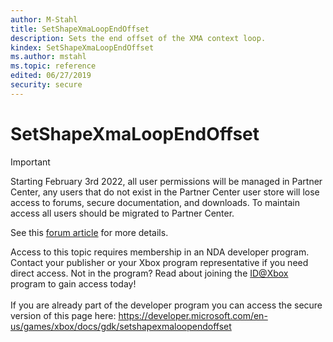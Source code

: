 ```yaml
---
author: M-Stahl
title: SetShapeXmaLoopEndOffset
description: Sets the end offset of the XMA context loop.
kindex: SetShapeXmaLoopEndOffset
ms.author: mstahl
ms.topic: reference
edited: 06/27/2019
security: secure
---
```


# SetShapeXmaLoopEndOffset
> [!IMPORTANT]
> Starting February 3rd 2022, all user permissions will be managed in Partner Center, any users that do not exist in the Partner Center user store will lose access to forums, secure documentation, and downloads. To maintain access all users should be migrated to Partner Center. <p></p>See this <a href="https://forums.xboxlive.com/articles/132187/breaking-change-user-access-for-forums-secure-docu.html">forum article</a> for more details.  

 Access to this topic requires membership in an NDA developer program. Contact your publisher or your Xbox program representative if you need direct access. Not in the program? Read about joining the <a href="https://www.xbox.com/Developers/id">ID@Xbox</a> program to gain access today!  <br/><br/>If you are already part of the developer program you can access the secure version of this page here: <a target="_blank" href="https://developer.microsoft.com/en-us/games/xbox/docs/gdk/setshapexmaloopendoffset">https://developer.microsoft.com/en-us/games/xbox/docs/gdk/setshapexmaloopendoffset</a>